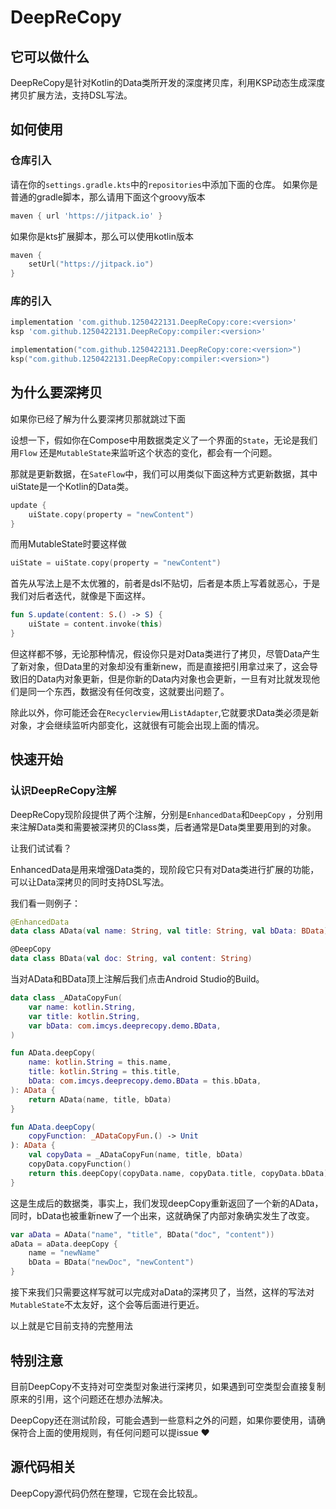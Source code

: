 # DeepReCopy

## 它可以做什么

DeepReCopy是针对Kotlin的Data类所开发的深度拷贝库，利用KSP动态生成深度拷贝扩展方法，支持DSL写法。

## 如何使用

### 仓库引入

请在你的`settings.gradle.kts`中的`repositories`中添加下面的仓库。
如果你是普通的gradle脚本，那么请用下面这个groovy版本

```groovy
maven { url 'https://jitpack.io' }
``` 

如果你是kts扩展脚本，那么可以使用kotlin版本

```kotlin
maven {
    setUrl("https://jitpack.io")
}
```

### 库的引入

```groovy
implementation 'com.github.1250422131.DeepReCopy:core:<version>'
ksp 'com.github.1250422131.DeepReCopy:compiler:<version>'
```
```kotlin
implementation("com.github.1250422131.DeepReCopy:core:<version>")
ksp("com.github.1250422131.DeepReCopy:compiler:<version>")
```

## 为什么要深拷贝

如果你已经了解为什么要深拷贝那就跳过下面

设想一下，假如你在Compose中用数据类定义了一个界面的`State`，无论是我们用`Flow`
还是`MutableState`来监听这个状态的变化，都会有一个问题。

那就是更新数据，在`SateFlow`中，我们可以用类似下面这种方式更新数据，其中uiState是一个Kotlin的Data类。

```kotlin
update {
    uiState.copy(property = "newContent")
}
```

而用MutableState时要这样做

```kotlin
uiState = uiState.copy(property = "newContent")
```

首先从写法上是不太优雅的，前者是dsl不贴切，后者是本质上写着就恶心，于是我们对后者迭代，就像是下面这样。

```kotlin
fun S.update(content: S.() -> S) {
    uiState = content.invoke(this)
}
```

但这样都不够，无论那种情况，假设你只是对Data类进行了拷贝，尽管Data产生了新对象，但Data里的对象却没有重新new，而是直接把引用拿过来了，这会导致旧的Data内对象更新，但是你新的Data内对象也会更新，一旦有对比就发现他们是同一个东西，数据没有任何改变，这就要出问题了。

除此以外，你可能还会在`Recyclerview`用`ListAdapter`,它就要求Data类必须是新对象，才会继续监听内部变化，这就很有可能会出现上面的情况。

## 快速开始

### 认识DeepReCopy注解

DeepReCopy现阶段提供了两个注解，分别是`EnhancedData`和`DeepCopy`
，分别用来注解Data类和需要被深拷贝的Class类，后者通常是Data类里要用到的对象。

让我们试试看？

EnhancedData是用来增强Data类的，现阶段它只有对Data类进行扩展的功能，可以让Data深拷贝的同时支持DSL写法。

我们看一则例子：

```kotlin
@EnhancedData
data class AData(val name: String, val title: String, val bData: BData)

@DeepCopy
data class BData(val doc: String, val content: String)
```

当对AData和BData顶上注解后我们点击Android Studio的Build。

```kotlin
data class _ADataCopyFun(
    var name: kotlin.String,
    var title: kotlin.String,
    var bData: com.imcys.deeprecopy.demo.BData,
)

fun AData.deepCopy(
    name: kotlin.String = this.name,
    title: kotlin.String = this.title,
    bData: com.imcys.deeprecopy.demo.BData = this.bData,
): AData {
    return AData(name, title, bData)
}

fun AData.deepCopy(
    copyFunction: _ADataCopyFun.() -> Unit
): AData {
    val copyData = _ADataCopyFun(name, title, bData)
    copyData.copyFunction()
    return this.deepCopy(copyData.name, copyData.title, copyData.bData)
}
```

这是生成后的数据类，事实上，我们发现deepCopy重新返回了一个新的AData，同时，bData也被重新new了一个出来，这就确保了内部对象确实发生了改变。

```kotlin
var aData = AData("name", "title", BData("doc", "content"))
aData = aData.deepCopy {
    name = "newName"
    bData = BData("newDoc", "newContent")
}
```

接下来我们只需要这样写就可以完成对aData的深拷贝了，当然，这样的写法对`MutableState`不太友好，这个会等后面进行更近。

以上就是它目前支持的完整用法

## 特别注意
目前DeepCopy不支持对可空类型对象进行深拷贝，如果遇到可空类型会直接复制原来的引用，这个问题还在想办法解决。

DeepCopy还在测试阶段，可能会遇到一些意料之外的问题，如果你要使用，请确保符合上面的使用规则，有任何问题可以提issue ❤

## 源代码相关
DeepCopy源代码仍然在整理，它现在会比较乱。